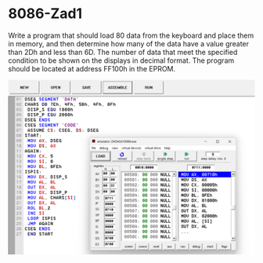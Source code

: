 # 8086-Zad1
Write a program that should load 80 data from the keyboard and place them in memory, and then determine how many of the data have a value greater than 2Dh and less than 6D. The number of data that meet the specified condition to be shown on the displays in decimal format. The program should be located at address FF100h in the EPROM.

 ![Screenshot (1)](https://github.com/FilipMisev/8086-Zad1/blob/main/111.png)
